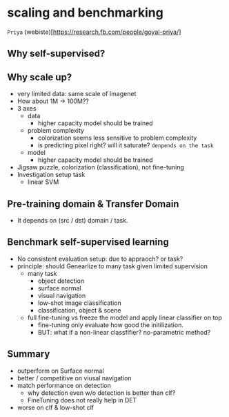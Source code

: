# scaling and benchmarking
`Priya` (webiste)[https://research.fb.com/people/goyal-priya/]


## Why self-supervised?

## Why scale up?
- very limited data: same scale of Imagenet
- How about 1M -> 100M??
- 3 axes
    + data
        * higher capacity model should be trained
    + problem complexity
        * colorization seems less sensitive to problem complexity
        * is predicting pixel right? will it saturate? `denpends on the task`
    + model
        * higher capacity model should be trained
- Jigsaw puzzle, colorization (classification), not fine-tuning
- Investigation setup task
    + linear SVM

## Pre-training domain & Transfer Domain
- It depends on (src / dst) domain / task.

## Benchmark self-supervised learning
- No consistent evaluation setup: due to appraoch? or task?
- principle: should Genearlize to many task given limited supervision
    + many task
        * object detection
        * surface normal 
        * visual navigation
        * low-shot image classification
        * classification, object & scene
    + full fine-tuning vs freeze the model and apply linear classifier on top
        * fine-tuning only evaluate how good the initilization.
        * BUT: what if a non-linear classfifier? no-parametric method? 


## Summary
- outperform on Surface normal 
- better / competitive on viusal navigation
- match performance on detection
    + why detection even w/o detection is better than clf?
    + FineTuning does not really help in DET
- worse on clf & low-shot clf








